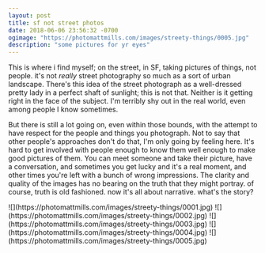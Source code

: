 ```yaml
---
layout: post
title: sf not street photos
date: 2018-06-06 23:56:32 -0700
ogimage: "https://photomattmills.com/images/streety-things/0005.jpg"
description: "some pictures for yr eyes"
---
```


This is where i find myself; on the street, in SF, taking pictures of things, not people. it's not _really_ street photography so much as a sort of urban landscape. There's this idea of the street photograph as a well-dressed pretty lady in a perfect shaft of sunlight; this is not that. Neither is it getting right in the face of the subject. I'm terribly shy out in the real world, even among people I know sometimes. 

But there is still a lot going on, even within those bounds, with the attempt to have respect for the people and things you photograph. Not to say that other people's approaches don't do that, I'm only going by feeling here. It's hard to get involved with people enough to know them well enough to make good pictures of them. You can meet someone and take their picture, have a conversation, and sometimes you get lucky and it's a real moment, and other times you're left with a bunch of wrong impressions. The clarity and quality of the images has no bearing on the truth that they might portray. of course, truth is old fashioned. now it's all about narrative. what's the story?

<span style="display:block;" class="center">
  ![](https://photomattmills.com/images/streety-things/0001.jpg)
<span class="caption"></span>
![](https://photomattmills.com/images/streety-things/0002.jpg)
<span class="caption"></span>
![](https://photomattmills.com/images/streety-things/0003.jpg)
<span class="caption"></span>
![](https://photomattmills.com/images/streety-things/0004.jpg)
<span class="caption"></span>
![](https://photomattmills.com/images/streety-things/0005.jpg)
<span class="caption"></span>
</span>
